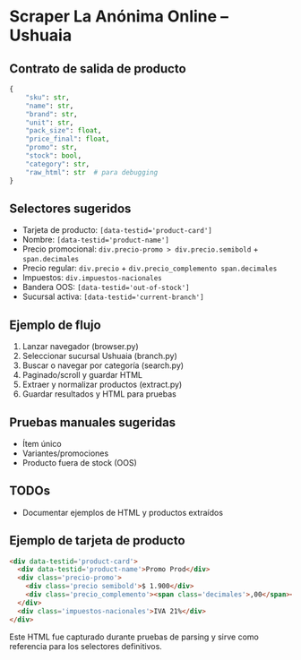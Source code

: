 # Scraper La Anónima Online – Ushuaia

## Contrato de salida de producto

```python
{
    "sku": str,
    "name": str,
    "brand": str,
    "unit": str,
    "pack_size": float,
    "price_final": float,
    "promo": str,
    "stock": bool,
    "category": str,
    "raw_html": str  # para debugging
}
```

## Selectores sugeridos
- Tarjeta de producto: `[data-testid='product-card']`
- Nombre: `[data-testid='product-name']`
- Precio promocional: `div.precio-promo > div.precio.semibold` + `span.decimales`
- Precio regular: `div.precio` + `div.precio_complemento span.decimales`
- Impuestos: `div.impuestos-nacionales`
- Bandera OOS: `[data-testid='out-of-stock']`
- Sucursal activa: `[data-testid='current-branch']`

## Ejemplo de flujo
1. Lanzar navegador (browser.py)
2. Seleccionar sucursal Ushuaia (branch.py)
3. Buscar o navegar por categoría (search.py)
4. Paginado/scroll y guardar HTML
5. Extraer y normalizar productos (extract.py)
6. Guardar resultados y HTML para pruebas

## Pruebas manuales sugeridas
- Ítem único
- Variantes/promociones
- Producto fuera de stock (OOS)

## TODOs
- Documentar ejemplos de HTML y productos extraídos
## Ejemplo de tarjeta de producto

```html
<div data-testid='product-card'>
  <div data-testid='product-name'>Promo Prod</div>
  <div class='precio-promo'>
    <div class='precio semibold'>$ 1.900</div>
    <div class='precio_complemento'><span class='decimales'>,00</span></div>
  </div>
  <div class='impuestos-nacionales'>IVA 21%</div>
</div>
```

Este HTML fue capturado durante pruebas de parsing y sirve como referencia para
los selectores definitivos.
